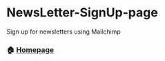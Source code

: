 # NewsLetter-SignUp-page
Sign up for newsletters using Mailchimp
### 🏠 [Homepage](https://pure-wildwood-17153.herokuapp.com/)
